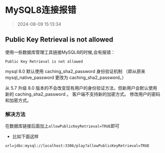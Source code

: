 # MySQL8连接报错

> 2024-08-09 15:13:34

## Public Key Retrieval is not allowed

使用一些数据库管理工具链接MySQL8的时候,会有报错：

```text
Public Key Retrieval is not allowed
```

mysql 8.0 默认使用 caching_sha2_password 身份验证机制 （即从原来mysql_native_password 更改为 caching_sha2_password。）

从 5.7 升级 8.0 版本的不会改变现有用户的身份验证方法，但新用户会默认使用新的 caching_sha2_password 。 客户端不支持新的加密方式。 修改用户的密码和加密方式。

### 解决方法

在数据库链接后面加上`allowPublicKeyRetrieval=TRUE`即可

* 比如下面这样

```properties
url=jdbc:mysql://localhost:3306/play?allowPublicKeyRetrieval=TRUE
```

